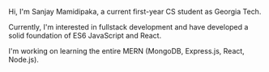 Hi, I'm Sanjay Mamidipaka, a current first-year CS student as Georgia Tech.

Currently, I'm interested in fullstack development and have developed a solid foundation of ES6 JavaScript and React.

I'm working on learning the entire MERN (MongoDB, Express.js, React, Node.js).
